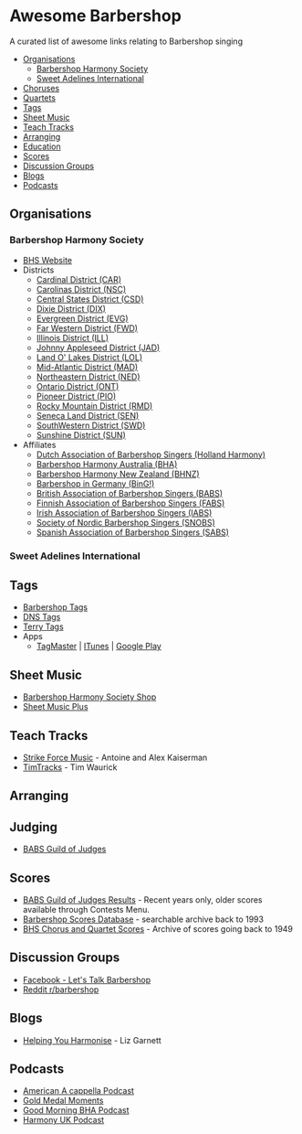 # Awesome Barbershop

A curated list of awesome links relating to Barbershop singing

- [Organisations](#organisations)
   - [Barbershop Harmony Society](#bhs)
   - [Sweet Adelines International](#sai)
- [Choruses](./choruses.md)
- [Quartets](./quartets.md)
- [Tags](#tags)
- [Sheet Music](#sheetmusic)
- [Teach Tracks](#teachtracks)
- [Arranging](#arranging)
- [Education](#education)
- [Scores](#scores)
- [Discussion Groups](#discussion)
- [Blogs](#blogs)
- [Podcasts](#podcasts)

## Organisations

### Barbershop Harmony Society

* [BHS Website](https://www.barbershop.org/)
* Districts
  * [Cardinal District (CAR)](http://www.cardinaldistrict.org/)
  * [Carolinas District (NSC)](http://www.carolinasdistrict.org/)
  * [Central States District (CSD)](https://www.singcsd.com/)
  * [Dixie District (DIX)](https://www.dixiedistrict.org/)
  * [Evergreen District (EVG)](https://evgsings.org/)
  * [Far Western District (FWD)](https://farwesterndistrict.org/)
  * [Illinois District (ILL)](https://www.illinoisdistrict.org/)
  * [Johnny Appleseed District (JAD)](https://www.singjad.com/)
  * [Land O' Lakes District (LOL)](http://www.loldistrict.org/)
  * [Mid-Atlantic District (MAD)](http://www.midatlanticdistrict.com/)
  * [Northeastern District (NED)](https://www.nedistrict.org/)
  * [Ontario District (ONT)](http://ontariosings.com/)
  * [Pioneer District (PIO)](http://www.pioneerdistrict.org/)
  * [Rocky Mountain District (RMD)](http://rmdsing.org/)
  * [Seneca Land District (SEN)](http://www.senecaland.org/)
  * [SouthWestern District (SWD)](http://www.swd.org/)
  * [Sunshine District (SUN)](https://www.sunshinedistrict.org/)
* Affiliates
  * [Dutch Association of Barbershop Singers (Holland Harmony)](http://www.hollandharmony.nl/)
  * [Barbershop Harmony Australia (BHA)](https://www.barbershop.org.au/)
  * [Barbershop Harmony New Zealand (BHNZ)](https://www.barbershopharmony.nz/)
  * [Barbershop in Germany (BinG!)](http://www.barbershop.de/)
  * [British Association of Barbershop Singers (BABS)](https://www.singbarbershop.com/)
  * [Finnish Association of Barbershop Singers (FABS)](https://www.fabs.fi/)
  * [Irish Association of Barbershop Singers (IABS)](http://www.irishbarbershop.com/)
  * [Society of Nordic Barbershop Singers (SNOBS)](http://www.snobs.org/)
  * [Spanish Association of Barbershop Singers (SABS)](https://www.sabs.es/cm2/)

### Sweet Adelines International

## Tags

* [Barbershop Tags](https://www.barbershoptags.com/)
* [DNS Tags](http://dnstags.com/)
* [Terry Tags](http://terrytags.com/)
* Apps
  * [TagMaster](https://apps.depoll.com/barbershop/tag-master/) | [ITunes](https://apps.apple.com/us/app/tag-master/id721186126) | [Google Play](https://play.google.com/store/apps/details?id=depollsoft.tagmaster)

## Sheet Music

* [Barbershop Harmony Society Shop](https://shop.barbershop.org/)
* [Sheet Music Plus](https://www.sheetmusicplus.com/)

## Teach Tracks

* [Strike Force Music](http://strikeforcemusic.com/teach-tracks/) - Antoine and Alex Kaiserman
* [TimTracks](http://timtracks.com/) - Tim Waurick

## Arranging

## Judging

* [BABS Guild of Judges](http://www.babsguildofjudges.com/)

## Scores

* [BABS Guild of Judges Results](http://www.babsguildofjudges.com/contests/contest-results/) - Recent years only, older scores available through Contests Menu.
* [Barbershop Scores Database](http://www.bsmdb.net/) - searchable archive back to 1993
* [BHS Chorus and Quartet Scores](http://www.harmonize.ws/HarmonetReporter/scores/scormain.htm) - Archive of scores going back to 1949

## Discussion Groups

* [Facebook - Let's Talk Barbershop](https://www.facebook.com/groups/1533445296927319/)
* [Reddit r/barbershop](https://www.reddit.com/r/barbershop/)

## Blogs

* [Helping You Harmonise](https://www.helpingyouharmonise.com/) - Liz Garnett

## Podcasts

* [American A cappella Podcast](https://americanacappella.podbean.com/)
* [Gold Medal Moments](http://goldmedalmoments.com/)
* [Good Morning BHA Podcast](https://player.fm/series/good-morning-bha)
* [Harmony UK Podcast](https://soundcloud.com/harmony-uk-podcast)
